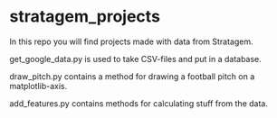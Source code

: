 # stratagem_projects

In this repo you will find projects made with data from Stratagem.

get_google_data.py is used to take CSV-files and put in a database. 

draw_pitch.py contains a method for drawing a football pitch on a matplotlib-axis.

add_features.py contains methods for calculating stuff from the data.
